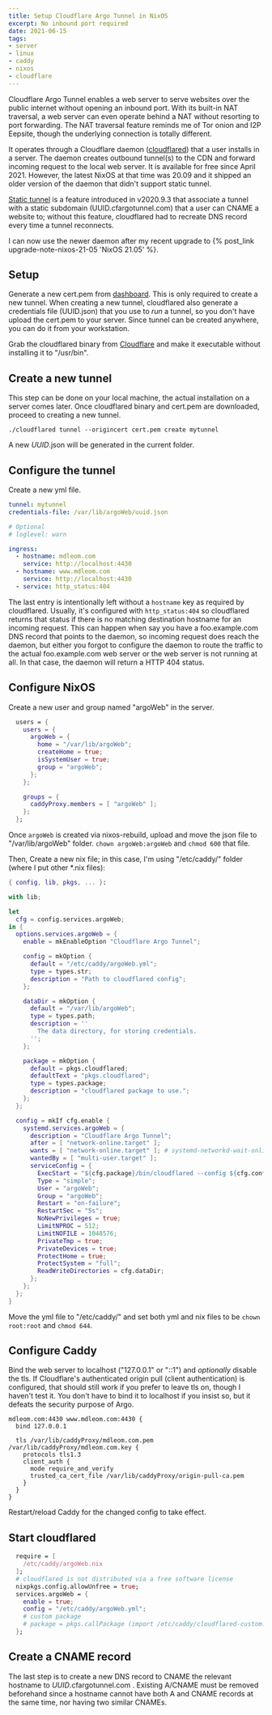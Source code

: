 ```yaml
---
title: Setup Cloudflare Argo Tunnel in NixOS
excerpt: No inbound port required
date: 2021-06-15
tags:
- server
- linux
- caddy
- nixos
- cloudflare
---
```


Cloudflare Argo Tunnel enables a web server to serve websites over the public internet without opening an inbound port. With its built-in NAT traversal, a web server can even operate behind a NAT without resorting to port forwarding. The NAT traversal feature reminds me of Tor onion and I2P Eepsite, though the underlying connection is totally different.

It operates through a Cloudflare daemon ([cloudflared](https://github.com/cloudflare/cloudflared)) that a user installs in a server. The daemon creates outbound tunnel(s) to the CDN and forward incoming request to the local web server. It is available for free since April 2021. However, the latest NixOS at that time was 20.09 and it shipped an older version of the daemon that didn't support static tunnel.

[Static tunnel](https://blog.cloudflare.com/argo-tunnels-that-live-forever/) is a feature introduced in v2020.9.3 that associate a tunnel with a static subdomain (UUID.cfargotunnel.com) that a user can CNAME a website to; without this feature, cloudflared had to recreate DNS record every time a tunnel reconnects.

I can now use the newer daemon after my recent upgrade to {% post_link upgrade-note-nixos-21-05 'NixOS 21.05' %}.

## Setup

Generate a new cert.pem from [dashboard](https://dash.cloudflare.com/argotunnel). This is only required to create a new tunnel. When creating a new tunnel, cloudflared also generate a credentials file (UUID.json) that you use to _run_ a tunnel, so you don't have upload the cert.pem to your server. Since tunnel can be created anywhere, you can do it from your workstation.

Grab the cloudflared binary from [Cloudflare](https://developers.cloudflare.com/cloudflare-one/connections/connect-apps/install-and-setup/installation) and make it executable without installing it to "/usr/bin".

## Create a new tunnel

This step can be done on your local machine, the actual installation on a server comes later. Once cloudflared binary and cert.pem are downloaded, proceed to creating a new tunnel.

```
./cloudflared tunnel --origincert cert.pem create mytunnel
```

A new _UUID_.json will be generated in the current folder.

## Configure the tunnel

Create a new yml file.

``` yml
tunnel: mytunnel
credentials-file: /var/lib/argoWeb/uuid.json

# Optional
# loglevel: warn

ingress:
  - hostname: mdleom.com
    service: http://localhost:4430
  - hostname: www.mdleom.com
    service: http://localhost:4430
  - service: http_status:404
```

The last entry is intentionally left without a `hostname` key as required by cloudflared. Usually, it's configured with `http_status:404` so cloudflared returns that status if there is no matching destination hostname for an incoming request. This can happen when say you have a foo.example.com DNS record that points to the daemon, so incoming request does reach the daemon, but either you forgot to configure the daemon to route the traffic to the actual foo.example.com web server or the web server is not running at all. In that case, the daemon will return a HTTP 404 status.

## Configure NixOS

Create a new user and group named "argoWeb" in the server.

``` nix
  users = {
    users = {
      argoWeb = {
        home = "/var/lib/argoWeb";
        createHome = true;
        isSystemUser = true;
        group = "argoWeb";
      };
    };

    groups = {
      caddyProxy.members = [ "argoWeb" ];
    };
  };
```

Once `argoWeb` is created via nixos-rebuild, upload and move the json file to "/var/lib/argoWeb" folder. `chown argoWeb:argoWeb` and `chmod 600` that file.

Then, Create a new nix file; in this case, I'm using "/etc/caddy/" folder (where I put other *.nix files):

``` nix /etc/caddy/argoWeb.nix
{ config, lib, pkgs, ... }:

with lib;

let
  cfg = config.services.argoWeb;
in {
  options.services.argoWeb = {
    enable = mkEnableOption "Cloudflare Argo Tunnel";

    config = mkOption {
      default = "/etc/caddy/argoWeb.yml";
      type = types.str;
      description = "Path to cloudflared config";
    };

    dataDir = mkOption {
      default = "/var/lib/argoWeb";
      type = types.path;
      description = ''
        The data directory, for storing credentials.
      '';
    };

    package = mkOption {
      default = pkgs.cloudflared;
      defaultText = "pkgs.cloudflared";
      type = types.package;
      description = "cloudflared package to use.";
    };
  };

  config = mkIf cfg.enable {
    systemd.services.argoWeb = {
      description = "Cloudflare Argo Tunnel";
      after = [ "network-online.target" ];
      wants = [ "network-online.target" ]; # systemd-networkd-wait-online.service
      wantedBy = [ "multi-user.target" ];
      serviceConfig = {
        ExecStart = "${cfg.package}/bin/cloudflared --config ${cfg.config} --no-autoupdate tunnel run";
        Type = "simple";
        User = "argoWeb";
        Group = "argoWeb";
        Restart = "on-failure";
        RestartSec = "5s";
        NoNewPrivileges = true;
        LimitNPROC = 512;
        LimitNOFILE = 1048576;
        PrivateTmp = true;
        PrivateDevices = true;
        ProtectHome = true;
        ProtectSystem = "full";
        ReadWriteDirectories = cfg.dataDir;
      };
    };
  };
}
```

Move the yml file to "/etc/caddy/" and set both yml and nix files to be `chown root:root` and `chmod 644`.

## Configure Caddy

Bind the web server to localhost ("127.0.0.1" or "::1") and _optionally_ disable the tls. If Cloudflare's authenticated origin pull (client authentication) is configured, that should still work if you prefer to leave tls on, though I haven't test it. You don't have to bind it to localhost if you insist so, but it defeats the security purpose of Argo.

``` Caddyfile
mdleom.com:4430 www.mdleom.com:4430 {
  bind 127.0.0.1

  tls /var/lib/caddyProxy/mdleom.com.pem /var/lib/caddyProxy/mdleom.com.key {
    protocols tls1.3
    client_auth {
      mode require_and_verify
      trusted_ca_cert_file /var/lib/caddyProxy/origin-pull-ca.pem
    }
  }
}
```

Restart/reload Caddy for the changed config to take effect.

## Start cloudflared

``` nix
  require = [
    /etc/caddy/argoWeb.nix
  ];
  # cloudflared is not distributed via a free software license
  nixpkgs.config.allowUnfree = true;
  services.argoWeb = {
    enable = true;
    config = "/etc/caddy/argoWeb.yml";
    # custom package
    # package = pkgs.callPackage (import /etc/caddy/cloudflared-custom.nix) { };
  };
```

## Create a CNAME record

The last step is to create a new DNS record to CNAME the relevant hostname to _UUID_.cfargotunnel.com . Existing A/CNAME must be removed beforehand since a hostname cannot have both A and CNAME records at the same time, nor having two similar CNAMEs.
